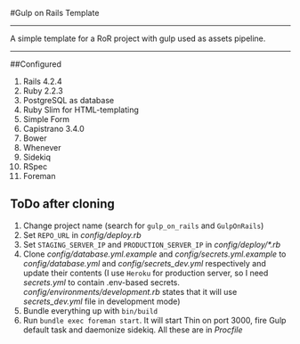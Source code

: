 #Gulp on Rails Template

***
A simple template for a RoR project with gulp used as assets pipeline.

***

##Configured
1. Rails 4.2.4
1. Ruby 2.2.3
1. PostgreSQL as database
1. Ruby Slim for HTML-templating
1. Simple Form
1. Capistrano 3.4.0
1. Bower
1. Whenever
1. Sidekiq
1. RSpec
1. Foreman

## ToDo after cloning
1. Change project name (search for ``gulp_on_rails`` and ``GulpOnRails``)
1. Set ``REPO_URL`` in *config/deploy.rb*
1. Set ``STAGING_SERVER_IP`` and ``PRODUCTION_SERVER_IP`` in <i>config/deploy/\*.rb</i>
1. Clone *config/database.yml.example* and *config/secrets.yml.example* to *config/database.yml* and *config/secrets_dev.yml* respectively and update their contents (I use ``Heroku`` for production server, so I need *secrets.yml* to contain .env-based secrets. *config/environments/development.rb* states that it will use *secrets_dev.yml* file in development mode)
1. Bundle everything up with ``bin/build``
1. Run ``bundle exec foreman start``. It will start Thin on port 3000, fire Gulp default task and daemonize sidekiq. All these are in *Procfile*
